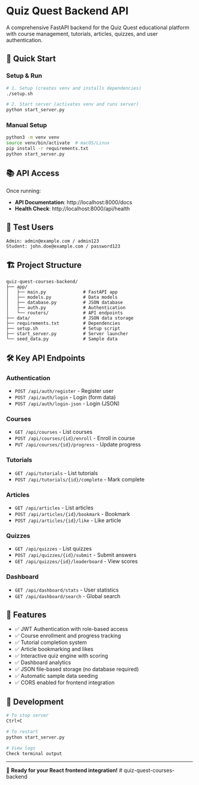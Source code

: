 # Quiz Quest Backend API

A comprehensive FastAPI backend for the Quiz Quest educational platform with course management, tutorials, articles, quizzes, and user authentication.

## 🚀 Quick Start

### Setup & Run
```bash
# 1. Setup (creates venv and installs dependencies)
./setup.sh

# 2. Start server (activates venv and runs server)
python start_server.py
```

### Manual Setup
```bash
python3 -m venv venv
source venv/bin/activate  # macOS/Linux
pip install -r requirements.txt
python start_server.py
```

## 📚 API Access

Once running:
- **API Documentation**: http://localhost:8000/docs
- **Health Check**: http://localhost:8000/api/health

## 🔑 Test Users

```
Admin: admin@example.com / admin123
Student: john.doe@example.com / password123
```

## 🏗️ Project Structure

```
quiz-quest-courses-backend/
├── app/
│   ├── main.py              # FastAPI app
│   ├── models.py            # Data models
│   ├── database.py          # JSON database
│   ├── auth.py              # Authentication
│   └── routers/             # API endpoints
├── data/                    # JSON data storage
├── requirements.txt         # Dependencies
├── setup.sh                 # Setup script
├── start_server.py          # Server launcher
└── seed_data.py             # Sample data
```

## 🛠️ Key API Endpoints

### Authentication
- `POST /api/auth/register` - Register user
- `POST /api/auth/login` - Login (form data)
- `POST /api/auth/login-json` - Login (JSON)

### Courses
- `GET /api/courses` - List courses
- `POST /api/courses/{id}/enroll` - Enroll in course
- `PUT /api/courses/{id}/progress` - Update progress

### Tutorials
- `GET /api/tutorials` - List tutorials
- `POST /api/tutorials/{id}/complete` - Mark complete

### Articles
- `GET /api/articles` - List articles
- `POST /api/articles/{id}/bookmark` - Bookmark
- `POST /api/articles/{id}/like` - Like article

### Quizzes
- `GET /api/quizzes` - List quizzes
- `POST /api/quizzes/{id}/submit` - Submit answers
- `GET /api/quizzes/{id}/leaderboard` - View scores

### Dashboard
- `GET /api/dashboard/stats` - User statistics
- `GET /api/dashboard/search` - Global search

## 💾 Features

- ✅ JWT Authentication with role-based access
- ✅ Course enrollment and progress tracking
- ✅ Tutorial completion system
- ✅ Article bookmarking and likes
- ✅ Interactive quiz engine with scoring
- ✅ Dashboard analytics
- ✅ JSON file-based storage (no database required)
- ✅ Automatic sample data seeding
- ✅ CORS enabled for frontend integration

## 🔧 Development

```bash
# To stop server
Ctrl+C

# To restart
python start_server.py

# View logs
Check terminal output
```

---

🎯 **Ready for your React frontend integration!** # quiz-quest-courses-backend

